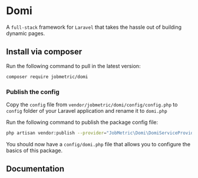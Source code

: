 # Domi

A `full-stack` framework for `Laravel` that takes the hassle out of building dynamic pages.

## Install via composer

Run the following command to pull in the latest version:

```bash
composer require jobmetric/domi
```

### Publish the config
Copy the `config` file from `vendor/jobmetric/domi/config/config.php` to `config` folder of your Laravel application and rename it to `domi.php`

Run the following command to publish the package config file:

```bash
php artisan vendor:publish --provider="JobMetric\Domi\DomiServiceProvider" --tag="domi-config"
```

You should now have a `config/domi.php` file that allows you to configure the basics of this package.

## Documentation
